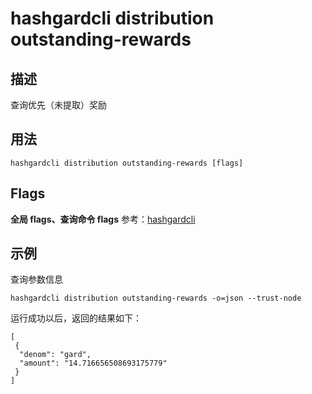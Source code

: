 # hashgardcli distribution outstanding-rewards

## 描述

查询优先（未提取）奖励

## 用法

```
hashgardcli distribution outstanding-rewards [flags]
```

## Flags

**全局 flags、查询命令 flags** 参考：[hashgardcli](../README.md)

## 示例

查询参数信息

```
hashgardcli distribution outstanding-rewards -o=json --trust-node
```

运行成功以后，返回的结果如下：

```
[
 {
  "denom": "gard",
  "amount": "14.716656508693175779"
 }
]
```
